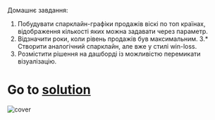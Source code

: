 Домашнє завдання:
1. Побудувати спарклайн-графіки продажів віскі по топ країнах, відображення кількості яких можна задавати через параметр.
2. Відзначити роки, коли рівень продажів був максимальним.
3.* Створити аналогічний спарклайн, але вже у стилі win-loss.
4. Розмістити рішення на дашборді із можливістю перемикати візуалізацію.
# Go to [solution](https://public.tableau.com/app/profile/.48972542/viz/17Tableau_Marathon_2_0/Dashboard2)
![cover](https://github.com/MartynovychSerhii/Data_Analytics/blob/main/Files/img/Marathon_17.png)
